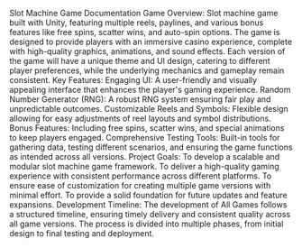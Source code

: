 Slot Machine Game Documentation
Game Overview:
Slot machine game built with Unity, featuring multiple reels, paylines, and various bonus features like free spins, scatter wins, and auto-spin options. The game is designed to provide players with an immersive casino experience, complete with high-quality graphics, animations, and sound effects. Each version of the game will have a unique theme and UI design, catering to different player preferences, while the underlying mechanics and gameplay remain consistent.
Key Features:
Engaging UI: A user-friendly and visually appealing interface that enhances the player's gaming experience.
Random Number Generator (RNG): A robust RNG system ensuring fair play and unpredictable outcomes.
Customizable Reels and Symbols: Flexible design allowing for easy adjustments of reel layouts and symbol distributions.
Bonus Features: Including free spins, scatter wins, and special animations to keep players engaged.
Comprehensive Testing Tools: Built-in tools for gathering data, testing different scenarios, and ensuring the game functions as intended across all versions.
Project Goals:
To develop a scalable and modular slot machine game framework.
To deliver a high-quality gaming experience with consistent performance across different platforms.
To ensure ease of customization for creating multiple game versions with minimal effort.
To provide a solid foundation for future updates and feature expansions.
Development Timeline:
The development of All Games follows a structured timeline, ensuring timely delivery and consistent quality across all game versions. The process is divided into multiple phases, from initial design to final testing and deployment.
